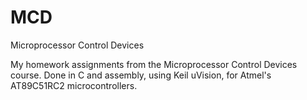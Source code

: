 # MCD
Microprocessor Control Devices

My homework assignments from the Microprocessor Control Devices course.
Done in C and assembly, using Keil uVision, for Atmel's AT89C51RC2 microcontrollers.
